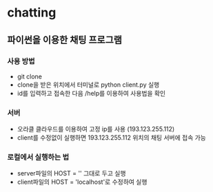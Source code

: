 # chatting

## 파이썬을 이용한 채팅 프로그램

### 사용 방법
- git clone
- clone을 받은 위치에서 터미널로 python client.py 실행
- id를 입력하고 접속한 다음 /help를 이용하여 사용법을 확인


### 서버
- 오라클 클라우드를 이용하여 고정 ip를 사용 (193.123.255.112)
- client를 수정없이 실행하면 193.123.255.112 위치의 채팅 서버에 접속 가능

### 로컬에서 실행하는 법
- server파일의 HOST = '' 그대로 두고 실행
- client파일의 HOST = 'localhost'로 수정하여 실행
